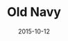 ---
layout: site
title: "Old Navy"
date: 2015-10-12
categories: [fortune-500]
version: 1.2.12
major: 1
minor: 2
patch: 12
slug: old-navy
link: https://secure-oldnavy.gap.com/buy/shopping_bag.do
submitter: lpolepeddi
permalink: /sites/:slug
---